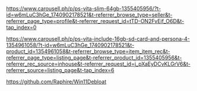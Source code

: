 https://www.carousell.ph/p/ps-vita-slim-64gb-1355405956/?t-id=w6mLuC3hGe_1740902178521&t-referrer_browse_type=seller&t-referrer_page_type=profile&t-referrer_request_id=tTD-ON2FvEif_O6D&t-tap_index=0

https://www.carousell.ph/p/ps-vita-include-16gb-sd-card-and-persona-4-1354961058/?t-id=w6mLuC3hGe_1740902178521&t-product_id=1354961058&t-referrer_browse_type=item_item_rec&t-referrer_page_type=listing_page&t-referrer_product_id=1355405956&t-referrer_rec_source=inhouse&t-referrer_request_id=j_pXaEyDCvKLGrV6&t-referrer_source=listing_page&t-tap_index=6


https://github.com/Raphire/Win11Debloat

